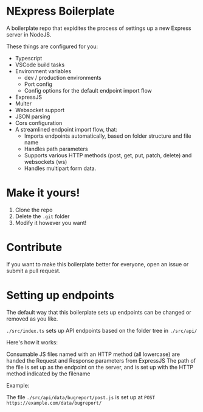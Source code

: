 # NExpress Boilerplate

A boilerplate repo that expidites the process of settings up a new Express server in NodeJS.

These things are configured for you:
- Typescript
- VSCode build tasks
- Environment variables
    - dev / production environments
    - Port config
    - Config options for the default endpoint import flow 
- ExpressJS
- Multer
- Websocket support
- JSON parsing
- Cors configuration
- A streamlined endpoint import flow, that:
    - Imports endpoints automatically, based on folder structure and file name
    - Handles path parameters
    - Supports various HTTP methods (post, get, put, patch, delete) and websockets (ws)
    - Handles multipart form data.

# Make it yours!
1. Clone the repo
2. Delete the `.git` folder
3. Modify it however you want!

# Contribute 
If you want to make this boilerplate better for everyone, open an issue or submit a pull request.

# Setting up endpoints
The default way that this boilerplate sets up endpoints can be changed or removed as you like.

`./src/index.ts` sets up API endpoints based on the folder tree in `./src/api/`

Here's how it works:

Consumable JS files named with an HTTP method (all lowercase) are handed the Request and Response parameters from ExpressJS
The path of the file is set up as the endpoint on the server, and is set up with the HTTP method indicated by the filename

Example:

The file `./src/api/data/bugreport/post.js` is set up at `POST https://example.com/data/bugreport/`
